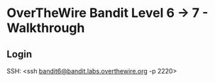 # OverTheWire Bandit Level 6 -> 7 - Walkthrough 

## Login 

SSH: 
    <ssh bandit6@bandit.labs.overthewire.org -p 2220>


